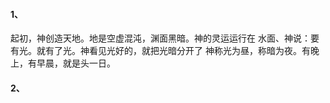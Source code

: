 #### 1、
起初，神创造天地。地是空虚混沌，渊面黑暗。神的灵运运行在
水面、神说：要有光。就有了光。神看见光好的，就把光暗分开了
神称光为昼，称暗为夜。有晚上，有早晨，就是头一日。

#### 2、

